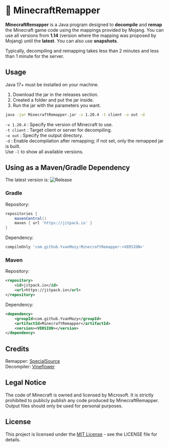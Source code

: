# 🔄 MinecraftRemapper

**MinecraftRemapper** is a Java program designed to **decompile** and **remap** the Minecraft game code using the
mappings provided by Mojang. You can use all versions from **1.14** (version where the mapping was proposed by Mojang)
until the **latest**. You can also use **snapshots**.

Typically, decompiling and remapping takes less than 2 minutes and less than 1 minute for the server.

## Usage

Java 17+ must be installed on your machine.

1. Download the jar in the releases section.
2. Created a folder and put the jar inside.
3. Run the jar with the parameters you want.

```bash
java -jar MinecraftRemapper.jar -v 1.20.4 -t client -o out -d
```

`-v 1.20.4` : Specify the version of Minecraft to use.\
`-t client` : Target client or server for decompiling.\
`-o out` : Specify the output directory.\
`-d` : Enable decompilation after remapping; if not set, only the remapped jar is built.\
Use `-l` to show all available versions.

## Using as a Maven/Gradle Dependency

The latest version is: ![Release](https://jitpack.io/v/YvanMazy/MinecraftRemapper.svg)

### Gradle

Repository:

```gradle
repositories {
    mavenCentral()
    maven { url 'https://jitpack.io' }
}
```

Dependency:

```gradle
compileOnly 'com.github.YvanMazy:MinecraftRemapper:<VERSION>'
```

### Maven

Repository:

```xml
<repository>
    <id>jitpack.io</id>
    <url>https://jitpack.io</url>
</repository>
```

Dependency:

```xml
<dependency>
    <groupId>com.github.YvanMazy</groupId>
    <artifactId>MinecraftRemapper</artifactId>
    <version><VERSION></version>
</dependency>
```

## Credits
Remapper: [SpecialSource](https://github.com/md-5/SpecialSource/)\
Decompiler: [Vineflower](https://github.com/Vineflower/vineflower)

## Legal Notice

The code of Minecraft is owned and licensed by Microsoft. It is strictly prohibited to publicly publish any code
produced
by MinecraftRemapper. Output files should only be used for personal purposes.

## License

This project is licensed under the [MIT License](https://opensource.org/license/mit) - see the LICENSE file for details.